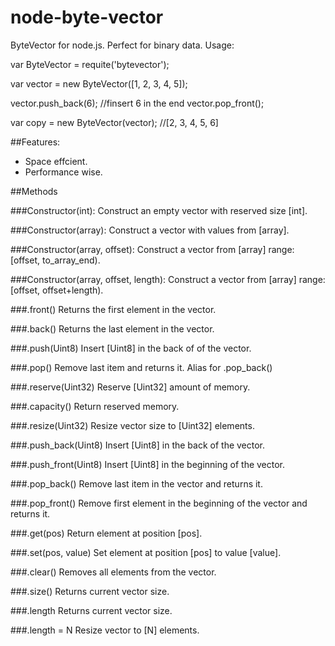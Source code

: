 node-byte-vector
================

ByteVector for node.js. Perfect for binary data. Usage:

  var ByteVector = requite('bytevector');

  var vector = new ByteVector([1, 2, 3, 4, 5]);

  vector.push_back(6); //finsert 6 in the end
  vector.pop_front();
  
  var copy = new ByteVector(vector); //[2, 3, 4, 5, 6]
  
##Features:

- Space effcient.
- Performance wise.


##Methods

###Constructor(int):
  Construct an empty vector with reserved size [int].

###Constructor(array):
  Construct a vector with values from [array].

###Constructor(array, offset):
  Construct a vector from [array] range: [offset, to_array_end).

###Constructor(array, offset, length):
  Construct a vector from [array] range: [offset, offset+length).

###.front()
  Returns the first element in the vector.

###.back()
  Returns the last element in the vector.

###.push(Uint8)
  Insert [Uint8] in the back of of the vector.

###.pop()
  Remove last item and returns it. Alias for .pop_back()

###.reserve(Uint32)
  Reserve [Uint32] amount of memory.

###.capacity()
  Return reserved memory.

###.resize(Uint32)
  Resize vector size to [Uint32] elements.

###.push_back(Uint8)
  Insert [Uint8] in the back of the vector.

###.push_front(Uint8)
  Insert [Uint8] in the beginning of the vector.

###.pop_back()
  Remove last item in the vector and returns it.

###.pop_front()
  Remove first element in the beginning of the vector and returns it.

###.get(pos)
  Return element at position [pos].

###.set(pos, value)
  Set element at position [pos] to value [value].

###.clear()
  Removes all elements from the vector.

###.size()
  Returns current vector size.

###.length
  Returns current vector size.

###.length = N
  Resize vector to [N] elements.